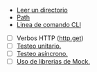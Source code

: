 * [Leer un directorio](https://nodejs.org/api/fs.html#fs_fs_readdir_path_options_callback)
* [Path](https://nodejs.org/api/path.html)
* [Linea de comando CLI](https://medium.com/netscape/a-guide-to-create-a-nodejs-command-line-package-c2166ad0452e)
* [ ] Verbos HTTP ([http.get](https://nodejs.org/api/http.html#http_http_get_options_callback))
* [ ] [Testeo unitario.](https://jestjs.io/docs/es-ES/getting-started)
* [ ] [Testeo asíncrono.](https://jestjs.io/docs/es-ES/asynchous)
* [ ] [Uso de librerias de Mock.](https://jestjs.io/docs/es-ES/manual-mocks)